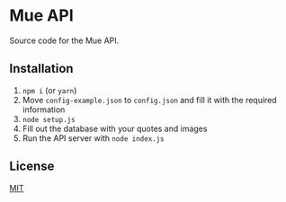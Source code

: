 # Mue API
Source code for the Mue API.

## Installation
1. ``npm i`` (or ``yarn``)
2. Move ``config-example.json`` to ``config.json`` and fill it with the required information
3. ``node setup.js``
4. Fill out the database with your quotes and images
5. Run the API server with ``node index.js``

## License
[MIT](LICENSE)